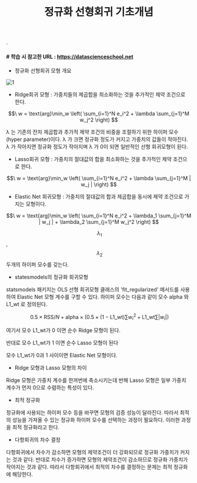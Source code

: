 ﻿---
layout: post
title: "정규화 선형회귀 기초개념"
tags: [선형회귀분석]
comments: true
---

.

#### # 학습 시 참고한 URL : https://datascienceschool.net

- 정규화 선형회귀 모형 개요

![1](https://user-images.githubusercontent.com/41605276/56858303-b7c8dc00-69b2-11e9-9727-68aef70002ea.jpg)

- Ridge회귀 모형 : 가중치들의 제곱합을 최소화하는 것을 추가적인 제약 조건으로 한다.

$$\ w = \text{arg}\min_w \left( \sum_{i=1}^N e_i^2 + \lambda \sum_{j=1}^M w_j^2 \right) $$

λ 는 기존의 잔차 제곱합과 추가적 제약 조건의 비중을 조절하기 위한 하이퍼 모수(hyper parameter)이다.  λ 가 크면 정규화 정도가 커지고 가중치의 값들이 작아진다.  λ 가 작아지면 정규화 정도가 작아지며  λ 가 0이 되면 일반적인 선형 회귀모형이 된다.

- Lasso회귀 모형 : 가중치의 절대값의 합을 최소화하는 것을 추가적인 제약 조건으로 한다.

$$\ w = \text{arg}\min_w \left( \sum_{i=1}^N e_i^2 + \lambda \sum_{j=1}^M | w_j | \right) $$

- Elastic Net 회귀모형 : 가중치의 절대값의 합과 제곱합을 동시에 제약 조건으로 가지는 모형이다.

$$\ w = \text{arg}\min_w \left( \sum_{i=1}^N e_i^2 + \lambda_1 \sum_{j=1}^M | w_j | + \lambda_2 \sum_{j=1}^M w_j^2 \right) $$

$$\ \lambda_1 $$, $$\ \lambda_2 $$ 두개의 하이퍼 모수를 갖는다.

-  statesmodels의 정규화 회귀모형

statsmodels 패키지는 OLS 선형 회귀모형 클래스의 'fit_regularized' 메서드를 사용하여 Elastic Net 모형 계수를 구할 수 있다. 하이퍼 모수는 다음과 같이 모수  alpha  와  L1_wt 로 정의된다.

$$\ 0.5 \times \text{RSS}/N + \text{alpha} \times \big( 0.5 \times (1-\text{L1_wt})\sum w_i^2 + \text{L1_wt} \sum |w_i| \big) $$

여기서 모수 L1_wt가 0 이면 순수 Ridge 모형이 된다.

반대로 모수 L1_wt가 1 이면 순수 Lasso 모형이 된다

모수 L1_wt가 0과 1 사이이면 Elastic Net 모형이다.

- Ridge 모형과 Lasso 모형의 차이

Ridge 모형은 가중치 계수를 한꺼번에 축소시키는데 반해 Lasso 모형은 일부 가중치 계수가 먼저 0으로 수렴하는 특성이 있다.

- 최적 정규화

정규화에 사용되는 하이퍼 모수 등을 바꾸면 모형의 검증 성능이 달라진다. 따라서 최적의 성능을 가져올 수 있는 정규화 하이퍼 모수를 선택하는 과정이 필요하다. 이러한 과정을 최적 정규화라고 한다.

- 다항회귀의 차수 결정

다항회귀에서 차수가 감소하면 모형의 제약조건이 더 강화되므로 정규화 가중치가 커지는 것과 같다. 반대로 차수가 증가하면 모형의 제약조건이 감소하므로 정규화 가중치가 작아지는 것과 같다. 따라서 다항회귀에서 최적의 차수를 결정하는 문제는 최적 정규화에 해당한다.
